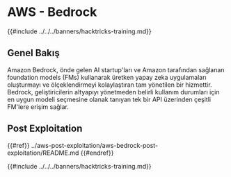 # AWS - Bedrock

{{#include ../../../banners/hacktricks-training.md}}

## Genel Bakış

Amazon Bedrock, önde gelen AI startup'ları ve Amazon tarafından sağlanan foundation models (FMs) kullanarak üretken yapay zeka uygulamaları oluşturmayı ve ölçeklendirmeyi kolaylaştıran tam yönetilen bir hizmettir. Bedrock, geliştiricilerin altyapıyı yönetmeden belirli kullanım durumları için en uygun modeli seçmesine olanak tanıyan tek bir API üzerinden çeşitli FM'lere erişim sağlar.

## Post Exploitation

{{#ref}}
../aws-post-exploitation/aws-bedrock-post-exploitation/README.md
{{#endref}}

{{#include ../../../banners/hacktricks-training.md}}
